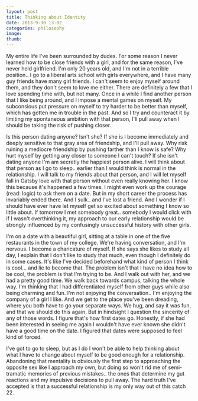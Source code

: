 ```yaml
---
layout: post
title: Thinking about Identity
date: 2013-9-30 13:02
categories: philosophy
image:
thumb:
---
```


My entire life I've been surrounded by dudes. For some reason I never learned how to be close friends with a girl, and for the same reason, I've never held girlfriend. I'm only 20 years old, and I'm not in a terrible position.. I go to a liberal arts school with girls everywhere, and I have many guy friends have many girl friends. I can't seem to enjoy myself around them, and they don't seem to love me either. There are definitely a few that I love spending time with, but not many. Once in a while I find another person that I like being around, and I impose a mental games on myself. My subconsious put pressure on myself to try harder to be better than myself, which has gotten me in trouble in the past. And so I try and counteract it by limiting my spontaneous ambition with that person, I'll pull away when I should be taking the risk of pushing closer. 

Is this person dating anyone? Isn't she? If she is I become immediately and deeply sensitive to that gray area of friendship, and I'll pull away. Why risk ruining a mediocre friendship by pushing farther than I know is safe? Why hurt myself by getting any closer to someone I can't touch? If she isn't dating anyone I'm am secretly the happiest person alive. I will think about that person as I go to sleep.. earlier than I would think is normal in the relationship. I will talk to my friends about that person, and I will let myself fall in Gatsby love with that person without even really knowing her. I know this because it's happened a few times. I might even work up the courage (read: logic) to ask them on a date. But in my short career the process has invariably ended there. And I sulk.. and I've lost a friend. And I wonder if I should have ever have let myself get so excited about something I know so little about. If tomorrow I met somebody great.. somebody I would click with if I wasn't overthinking it, my approach to our early relationship would be strongly influenced by my confusingly unsuccessful history with other girls. 

I'm on a date with a beautiful girl, sitting at a table in one of the five restaurants in the town of my college. We're having conversation, and I'm nervous. I become a charicature of myself. If she says she likes to study all day, I explain that I don't like to study that much, even though I definitely do in some cases. It's like I've decided beforehand what kind of person I think is cool... and lie to become that. The problem isn't that I have no idea how to be cool, the problem is that I'm trying to be. And I walk out with her, and we had a pretty good time. We walk back towards campus, talking the whole way. I'm thinking that I had differentiated myself from other guys while also being charming and fun. I'm not enjoying the conversation.. I'm enjoying the company of a girl I like. And we get to the place you've been dreading, where you both have to go your separate ways. We hug, and say it was fun, and that we should do this again. But in hindsight I question the sincerity of any of those words. I figure that's how first dates go. Honestly, if she had been interested in seeing me again I wouldn't have ever known she didn't have a good time on the date. I figured that dates were supposed to feel kind of forced.

I've got to go to sleep, but as I do I won't be able to help thinking about what I have to change about myself to be good enough for a relationship. Abandoning that mentality is obviously the first step to approaching the opposite sex like I approach my own, but doing so won't rid me of semi-tramatic memories of previous mistakes.. the ones that determine my gut reactions and my impulsive decisions to pull away. The hard truth I've accepted is that a successful relationship is my only way out of this catch 22. 